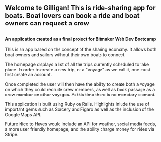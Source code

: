 <h2>Welcome to Gilligan! This is ride-sharing app for boats. Boat lovers can book a ride and boat owners can request a crew<h2>

<h4>An application created as a final project for Bitmaker Web Dev Bootcamp</h4>

This is an app based on the concept of the sharing economy. It allows both boat owners and sailors without their own boats to connect.

The homepage displays a list of all the trips currently scheduled to take place. In order to create a new trip, or a "voyage" as we call it, one must first create an account. 

Once completed the user will then have the ability to create both a voyage on which they could recruite crew members, as well as  book passage as a crew member on other voyages. At this time there is no monetary element.

This application is built using Ruby on Rails. Highlights inlude the use of important gems such as Sorcery and Figaro as well as the inclusion of the Google Maps API. 

Future Nice to Haves would include an API for weather, social media feeds, a more user friendly homepage, and the ability charge money for rides via Stripe.
